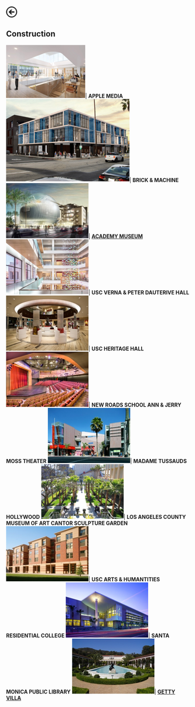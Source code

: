 [<img src="images/arrow_back.png?raw=true" width="30"/>](/index)

## Construction

<img src="images/Picture12.png?raw=true"/>| **APPLE MEDIA**
<img src="images/Picture37.png?raw=true"/>| **BRICK & MACHINE**
<img src="images/Picture13.png?raw=true"/>| [**ACADEMY MUSEUM**](https://www.academymuseum.org/)
<img src="images/Picture14.png?raw=true"/>| **USC VERNA & PETER DAUTERIVE HALL**
<img src="images/Picture15.png?raw=true"/>| **USC HERITAGE HALL**
<img src="images/Picture16.png?raw=true"/>| **NEW ROADS SCHOOL ANN & JERRY MOSS THEATER**
<img src="images/Picture17.png?raw=true"/>| **MADAME TUSSAUDS HOLLYWOOD**
<img src="images/Picture18.png?raw=true"/>| **LOS ANGELES COUNTY MUSEUM OF ART CANTOR SCULPTURE GARDEN**
<img src="images/Picture19.png?raw=true"/>| **USC ARTS & HUMANTITIES RESIDENTIAL COLLEGE**
<img src="images/Picture20.png?raw=true"/>| **SANTA MONICA PUBLIC LIBRARY**
[<img src="images/Picture21.png?raw=true"/>](/construction/thegettyvilla)| [**GETTY VILLA**](/construction/thegettyvilla)
